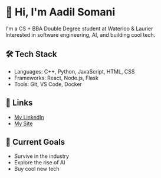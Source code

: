 # 👋 Hi, I'm Aadil Somani

I'm a CS + BBA Double Degree student at Waterloo & Laurier  
Interested in software engineering, AI, and building cool tech.

## 🛠️ Tech Stack
- Languages: C++, Python, JavaScript, HTML, CSS
- Frameworks: React, Node.js, Flask
- Tools: Git, VS Code, Docker

## 🔗 Links
- [My LinkedIn](https://linkedin.com/in/aadilsom)
- [My Site](https://aadilsomani.github.io/site/)

## 🎯 Current Goals
- Survive in the industry
- Explore the rise of AI
- Buy cool new tech 
